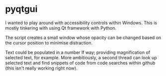 # pyqtgui

I wanted to play around with accessibility controls within Windows. This is mostly tinkering with using Qt framework with Python.

The script creates a small window whose opacity can be changed based on the cursor position to minimise distraction.

Text could be populated in a number lf way; providing magnification of selected text, for example. More ambitiously, a second thread can look up selected text and find snippets of code from code searches within github (this isn't really working right now).
